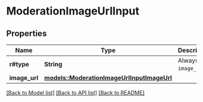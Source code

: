 # ModerationImageUrlInput

## Properties

Name | Type | Description | Notes
------------ | ------------- | ------------- | -------------
**r#type** | **String** | Always `image_url`. | 
**image_url** | [**models::ModerationImageUrlInputImageUrl**](ModerationImageURLInput_image_url.md) |  | 

[[Back to Model list]](../README.md#documentation-for-models) [[Back to API list]](../README.md#documentation-for-api-endpoints) [[Back to README]](../README.md)


